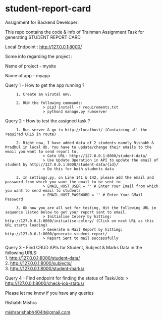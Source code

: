 # student-report-card
Assignment for Backend Developer:

This repo contains the code & info of Trainman Assignment Task for generating STUDENT REPORT CARD

Local Endpoint : http://127.0.0.1:8000/

Some info regarding the project :

Name of project - mysite

Name of app - myapp


Query 1 - How to get the app running ?

         1. Create an virutal env.
         
         2. RUN the following commands:
                     > pip3 install -r requirements.txt 
                     > python3 manage.py runserver


Query 2 - How to test the assigned task ?

         1. Run server & go to http://localhost/ (Containing all the required URLS in route)
         
         2. Right now, I have added data of 2 students namely Rishabh & Mradhul in local db. You have to update/change their emails to the email you want to send report to.  
                     > Goto URL: http://127.0.0.1:8000/student-data/
                     > Use Update Operation in API to update the email of student by http://127.0.0.1:8000/student-data/{id}/
                     > Do this for both students data        
         
         3. In settings.py, on Line 141 & 142, please add the email and password from which you want the email to be sent to
                     > EMAIL_HOST_USER = '' # Enter Your Email from which you want to send email to students
                     > EMAIL_HOST_PASSWORD = '' # Enter Your GMail Password
                     
         3. Ok now you are all set for testing, Hit the following URL in sequence listed below to get your report sent to email.
                     > Initialise Celery by hitting: http://127.0.0.1:8000/initialise-celery/ (Click on next URL as this URL starts loading)
                     > Generate & Mail Report by hitting: http://127.0.0.1:8000/generate-student-report/
                     > Report Sent to mail successfully
                     
Query 3 - Find CRUD APIs for Student, Subject & Marks Data in the following URLS:                   
         1. http://127.0.0.1:8000/student-data/         
         2. http://127.0.0.1:8000/subjects/      
         3. http://127.0.0.1:8000/student-marks/

Query 4 - Find endpoint for finding the status of Task/Job:
         > http://127.0.0.1:8000/check-job-status/
                     
Please let me know if you have any queries 

Rishabh Mishra

mishrarishabh404it@gmail.com
